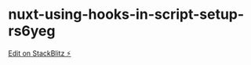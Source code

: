 # nuxt-using-hooks-in-script-setup-rs6yeg

[Edit on StackBlitz ⚡️](https://stackblitz.com/edit/nuxt-using-hooks-in-script-setup-rs6yeg)